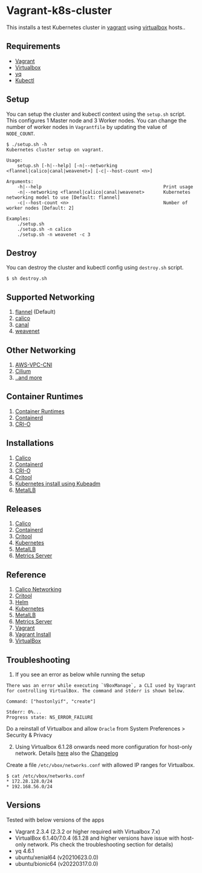 # Vagrant-k8s-cluster

This installs a test Kubernetes cluster in [vagrant](http://vagrantup.com/) using [virtualbox](https://www.virtualbox.org/) hosts..

## Requirements

* [Vagrant](http://vagrantup.com/)
* [Virtualbox](https://www.virtualbox.org/)
* [yq](http://mikefarah.github.io/yq/)
* [Kubectl](https://kubernetes.io/docs/tasks/tools/install-kubectl/)

## Setup

You can setup the cluster and kubectl context using the `setup.sh` script. This configures 1 Master node and 3 Worker nodes. You can change the number of worker nodes in `Vagrantfile` by updating the value of `NODE_COUNT`.

```
$ ./setup.sh -h
Kubernetes cluster setup on vagrant.

Usage:
    setup.sh [-h|--help] [-n|--networking <flannel|calico|canal|weavenet>] [-c|--host-count <n>]

Arguments:
    -h|--help                                             Print usage
    -n|--networking <flannel|calico|canal|weavenet>       Kubernetes networking model to use [Default: flannel]
    -c|--host-count <n>                                   Number of worker nodes [Default: 2]

Examples:
    ./setup.sh
    ./setup.sh -n calico
    ./setup.sh -n weavenet -c 3

```

## Destroy

You can destroy the cluster and kubectl config using `destroy.sh` script.

```
$ sh destroy.sh
```

## Supported Networking

1. [flannel](https://github.com/flannel-io/flannel) (Default)
1. [calico](https://github.com/projectcalico/calico)
1. [canal](https://projectcalico.docs.tigera.io/getting-started/kubernetes/flannel/flannel)
1. [weavenet](https://www.weave.works/oss/net/)

## Other Networking

1. [AWS-VPC-CNI](https://github.com/aws/amazon-vpc-cni-k8s)
1. [Cilium](https://github.com/cilium/cilium)
1. [..and more](https://kubernetes.io/docs/concepts/cluster-administration/networking/)

## Container Runtimes

1. [Container Runtimes](https://kubernetes.io/docs/setup/production-environment/container-runtimes/)
1. [Containerd](https://github.com/containerd/containerd)
1. [CRI-O](https://github.com/cri-o/cri-o)

## Installations

1. [Calico](https://projectcalico.docs.tigera.io/getting-started/kubernetes/self-managed-onprem/onpremises)
1. [Containerd](https://github.com/containerd/containerd/blob/main/docs/cri/installation.md)
1. [CRI-O](https://github.com/cri-o/cri-o/blob/main/install.md)
1. [Critool](https://github.com/kubernetes-sigs/cri-tools#install)
1. [Kubernetes install using Kubeadm](https://kubernetes.io/docs/setup/production-environment/tools/kubeadm/install-kubeadm/)
1. [MetalLB](https://metallb.universe.tf/installation/)

## Releases

1. [Calico](https://github.com/projectcalico/calico/releases)
1. [Containerd](https://github.com/containerd/containerd/blob/main/RELEASES.md)
1. [Critool](https://github.com/kubernetes-sigs/cri-tools/releases)
1. [Kubernetes](https://github.com/kubernetes/kubernetes/blob/master/CHANGELOG/README.md)
1. [MetalLB](https://metallb.universe.tf/release-notes/)
1. [Metrics Server](https://github.com/kubernetes-sigs/metrics-server/releases)

## Reference

1. [Calico Networking](https://www.tigera.io/tigera-products/calico/)
1. [Critool](https://github.com/kubernetes-sigs/cri-tools)
1. [Helm](https://github.com/helm/helm)
1. [Kubernetes](https://github.com/kubernetes/kubernetes)
1. [MetalLB](https://github.com/metallb/metallb)
1. [Metrics Server](https://github.com/kubernetes-sigs/metrics-server)
1. [Vagrant](https://www.vagrantup.com)
1. [Vagrant Install](https://developer.hashicorp.com/vagrant/downloads)
1. [VirtualBox](https://www.virtualbox.org/wiki/Changelog)

## Troubleshooting

1. If you see an error as below while running the setup

```
There was an error while executing `VBoxManage`, a CLI used by Vagrant
for controlling VirtualBox. The command and stderr is shown below.

Command: ["hostonlyif", "create"]

Stderr: 0%...
Progress state: NS_ERROR_FAILURE
```

Do a reinstall of Virtualbox and allow `Oracle` from System Preferences > Security & Privacy

2. Using Virtualbox 6.1.28 onwards need more configuration for host-only network. Details [here](https://www.virtualbox.org/manual/ch06.html#network_hostonly) also the [Changelog](https://www.virtualbox.org/manual/UserManual.html#idp10525536)

Create a file `/etc/vbox/networks.conf` with allowed IP ranges for Virtualbox.

```
$ cat /etc/vbox/networks.conf
* 172.28.128.0/24
* 192.168.56.0/24
```

## Versions

Tested with below versions of the apps

* Vagrant 2.3.4 (2.3.2 or higher required with Virtualbox 7.x)
* VirtualBox 6.1.40/7.0.4 (6.1.28 and higher versions have issue with host-only network. Pls check the troubleshooting section for details)
* yq 4.6.1
* ubuntu/xenial64 (v20210623.0.0)
* ubuntu/bionic64 (v20220317.0.0)
